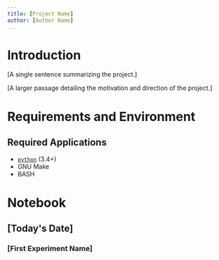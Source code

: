```yaml
---
title: [Project Name]
author: [Author Name]
...
```


# Introduction #
[A single sentence summarizing the project.]

[A larger passage detailing the motivation and direction of the project.]

# Requirements and Environment #
## Required Applications ##
-  [`python`](http://www.python.org/) (3.4+)
-  GNU Make
-  BASH

# Notebook #
## [Today's Date] ##
### [First Experiment Name] ###
